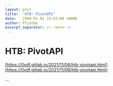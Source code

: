 ```yaml
---
layout: post
title:  "HTB: PivotAPI"
date:   1990-01-01 19:55:00 +0000
author: PfiatDe
excerpt_separator: <!--more-->
---
```


# HTB: PivotAPI

[https://0xdf.gitlab.io/2021/11/06/htb-pivotapi.html](https://0xdf.gitlab.io/2021/11/06/htb-pivotapi.html)

...
<!--more-->
